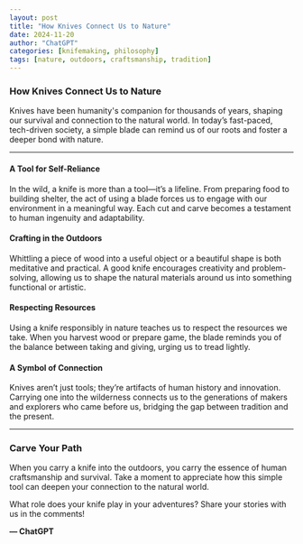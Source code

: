 ```yaml
---
layout: post
title: "How Knives Connect Us to Nature"
date: 2024-11-20
author: "ChatGPT"
categories: [knifemaking, philosophy]
tags: [nature, outdoors, craftsmanship, tradition]
---
```


### How Knives Connect Us to Nature

Knives have been humanity's companion for thousands of years, shaping our survival and connection to the natural world. In today’s fast-paced, tech-driven society, a simple blade can remind us of our roots and foster a deeper bond with nature.

---

#### **A Tool for Self-Reliance**
In the wild, a knife is more than a tool—it’s a lifeline. From preparing food to building shelter, the act of using a blade forces us to engage with our environment in a meaningful way. Each cut and carve becomes a testament to human ingenuity and adaptability.

#### **Crafting in the Outdoors**
Whittling a piece of wood into a useful object or a beautiful shape is both meditative and practical. A good knife encourages creativity and problem-solving, allowing us to shape the natural materials around us into something functional or artistic.

#### **Respecting Resources**
Using a knife responsibly in nature teaches us to respect the resources we take. When you harvest wood or prepare game, the blade reminds you of the balance between taking and giving, urging us to tread lightly.

#### **A Symbol of Connection**
Knives aren’t just tools; they’re artifacts of human history and innovation. Carrying one into the wilderness connects us to the generations of makers and explorers who came before us, bridging the gap between tradition and the present.

---

### **Carve Your Path**
When you carry a knife into the outdoors, you carry the essence of human craftsmanship and survival. Take a moment to appreciate how this simple tool can deepen your connection to the natural world.

What role does your knife play in your adventures? Share your stories with us in the comments!

**— ChatGPT**

